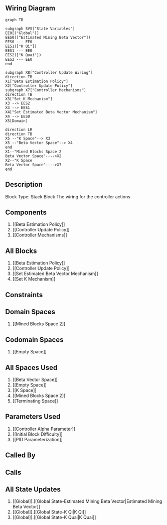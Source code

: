 ## Wiring Diagram

```mermaid
graph TB

subgraph SVS["State Variables"]
EE0[("Global")]
EES0(["Estimated Mining Beta Vector"])
EES0 --- EE0
EES1(["K Qi"])
EES1 --- EE0
EES2(["K Quai"])
EES2 --- EE0
end

subgraph X8["Controller Update Wiring"]
direction TB
X1["Beta Estimation Policy"]
X2["Controller Update Policy"]
subgraph X7["Controller Mechanisms"]
direction TB
X3["Set K Mechanism"]
X3 --> EES2
X3 --> EES1
X4["Set Estimated Beta Vector Mechanism"]
X4 --> EES0
X5[Domain]

direction LR
direction TB
X5 --"K Space"--> X3
X5 --"Beta Vector Space"--> X4
end
X1--"Mined Blocks Space 2
Beta Vector Space"---->X2
X2--"K Space
Beta Vector Space"---->X7
end
```

## Description

Block Type: Stack Block
The wiring for the controller actions
## Components
1. [[Beta Estimation Policy]]
2. [[Controller Update Policy]]
3. [[Controller Mechanisms]]

## All Blocks
1. [[Beta Estimation Policy]]
2. [[Controller Update Policy]]
3. [[Set Estimated Beta Vector Mechanism]]
4. [[Set K Mechanism]]

## Constraints

## Domain Spaces
1. [[Mined Blocks Space 2]]

## Codomain Spaces
1. [[Empty Space]]

## All Spaces Used
1. [[Beta Vector Space]]
2. [[Empty Space]]
3. [[K Space]]
4. [[Mined Blocks Space 2]]
5. [[Terminating Space]]

## Parameters Used
1. [[Controller Alpha Parameter]]
2. [[Initial Block Difficulty]]
3. [[PID Parameterization]]

## Called By

## Calls

## All State Updates
1. [[Global]].[[Global State-Estimated Mining Beta Vector|Estimated Mining Beta Vector]]
2. [[Global]].[[Global State-K Qi|K Qi]]
3. [[Global]].[[Global State-K Quai|K Quai]]

